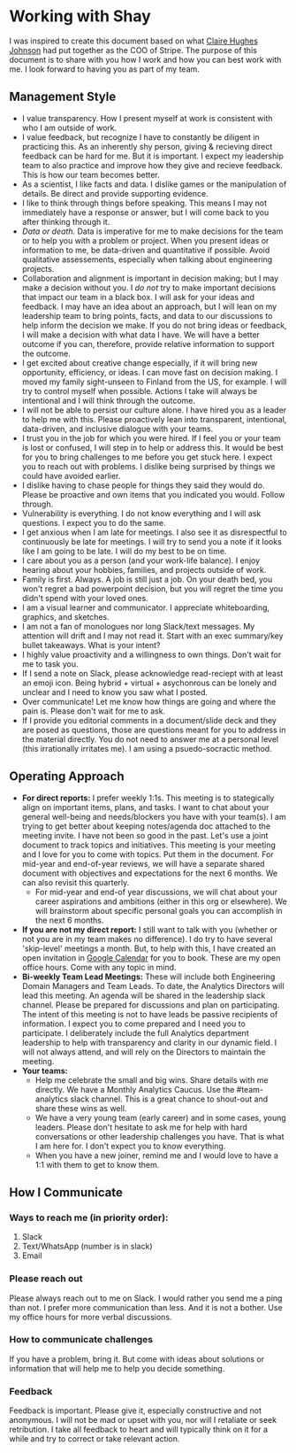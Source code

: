 # Working with Shay 

I was inspired to create this document based on what [Claire Hughes Johnson](https://assets.ctfassets.net/fzn2n1nzq965/6bKUeQ36CwyDoAUKC965tv/599e5b5a42bb970abbdba03c9ae87578/SCAPE_Working-With.pdf) had put together as the COO of Stripe. The purpose of this document is to share with you how I work and how you can best work with me. I look forward to having you as part of my team.

## Management Style

* I value transparency. How I present myself at work is consistent with who I am outside of work. 
* I value feedback, but recognize I have to constantly be diligent in practicing this. As an inherently shy person, giving & recieving direct feedback can be hard for me. But it is important. I expect my leadership team to also practice and improve how they give and recieve feedback. This is how our team becomes better.
* As a scientist, I like facts and data. I dislike games or the manipulation of details. Be direct and provide supporting evidence.
* I like to think through things before speaking. This means I may not immediately have a response or answer, but I will come back to you after thinking through it.
* <i>Data or death.</i> Data is imperative for me to make decisions for the team or to help you with a problem or project. When you present ideas or information to me, be data-driven and quantitative if possible. Avoid qualitative assessements, especially when talking about engineering projects.
* Collaboration and alignment is important in decision making; but I may make a decision without you. I *do not* try to make important decisions that impact our team in a black box. I will ask for your ideas and feedback. I may have an idea about an approach, but I will lean on my leadership team to bring points, facts, and data to our discussions to help inform the decision we make. If you do not bring ideas or feedback, I will make a decision with what data I have. We will have a better outcome if you can, therefore, provide relative information to support the outcome.
* I get excited about creative change especially, if it will bring new opportunity, efficiency, or ideas. I can move fast on decision making. I moved my family sight-unseen to Finland from the US, for example. I will try to control myself when possible. Actions I take will always be intentional and I will think through the outcome. 
* I will not be able to persist our culture alone. I have hired you as a leader to help me with this. Please proactively lean into transparent, intentional, data-driven, and inclusive dialogue with your teams.
* I trust you in the job for which you were hired. If I feel you or your team is lost or confused, I will step in to help or address this. It would be best for you to bring challenges to me before you get stuck here. I expect you to reach out with problems. I dislike being surprised by things we could have avoided earlier.
* I dislike having to chase people for things they said they would do. Please be proactive and own items that you indicated you would. Follow through.
* Vulnerability is everything. I do not know everything and I will ask questions. I expect you to do the same.
* I get anxious when I am late for meetings. I also see it as disrespectful to continuously be late for meetings. I will try to send you a note if it looks like I am going to be late. I will do my best to be on time.
* I care about you as a person (and your work-life balance). I enjoy hearing about your hobbies, families, and projects outside of work.
* Family is first. Always. A job is still just a job. On your death bed, you won't regret a bad powerpoint decision, but you will regret the time you didn't spend with your loved ones.
* I am a visual learner and communicator. I appreciate whiteboarding, graphics, and sketches.
* I am not a fan of monologues nor long Slack/text messages. My attention will drift and I may not read it. Start with an exec summary/key bullet takeaways. What is your intent?
* I highly value proactivity and a willingness to own things. Don't wait for me to task you.
* If I send a note on Slack, please acknowledge read-reciept with at least an emoji icon. Being hybrid + virtual + asychonrous can be lonely and unclear and I need to know you saw what I posted.
* Over communicate! Let me know how things are going and where the pain is. Please don't wait for me to ask.
* If I provide you editorial comments in a document/slide deck and they are posed as questions, those are questions meant for you to address in the material directly. You do not need to answer me at a personal level (this irrationally irritates me). I am using a psuedo-socractic method.
  
## Operating Approach

* <b>For direct reports:</b> I prefer weekly 1:1s. This meeting is to stategically align on important items, plans, and tasks. I want to chat about your general well-being and needs/blockers you have with your team(s). I am trying to get better about keeping notes/agenda doc attached to the meeting invite. I have not been so good in the past. Let's use a joint document to track topics and initiatives. This meeting is your meeting and I love for you to come with topics. Put them in the document. For mid-year and end-of-year reviews, we will have a separate shared document with objectives and expectations for the next 6 months. We can also revisit this quarterly.
   - For mid-year and end-of year discussions, we will chat about your career aspirations and ambitions (either in this org or elsewhere). We will brainstorm about specific personal goals you can accomplish in the next 6 months. 
* <b>If you are not my direct report:</b> I still want to talk with you (whether or not you are in my team makes no difference). I do try to have several 'skip-level' meetings a month. But, to help with this, I have created an open invitation in [Google Calendar](https://calendar.app.google/sc7MGydo7mU1QStz8) for you to book. These are my open office hours. Come with any topic in mind. 
* <b>Bi-weekly Team Lead Meetings:</b> These will include both Engineering Domain Managers and Team Leads. To date, the Analytics Directors will lead this meeting. An agenda will be shared in the leadership slack channel. Please be prepared for discussions and plan on participating. The intent of this meeting is not to have leads be passive recipients of information. I expect you to come prepared and I need you to participate. I deliberately include the full Analytics department leadership to help with transparency and clarity in our dynamic field. I will not always attend, and will rely on the Directors to maintain the meeting.
* <b>Your teams:</b>
   - Help me celebrate the small and big wins. Share details with me directly. We have a Monthly Analytics Caucus. Use the #team-analytics slack channel. This is a great chance to shout-out and share these wins as well.
   - We have a very young team (early career) and in some cases, young leaders. Please don't hesitate to ask me for help with hard conversations or other leadership challenges you have. That is what I am here for. I don't expect you to know everything.
   - When you have a new joiner, remind me and I would love to have a 1:1 with them to get to know them. 
   
## How I Communicate

### Ways to reach me (in priority order):

1. Slack
2. Text/WhatsApp (number is in slack)
3. Email

### Please reach out

Please always reach out to me on Slack. I would rather you send me a ping than not. I prefer more communication than less. And it is not a bother. Use my office hours for more verbal discussions.

### How to communicate challenges

If you have a problem, bring it. But come with ideas about solutions or information that will help me to help you decide something.

### Feedback

Feedback is important. Please give it, especially constructive and not anonymous. I will not be mad or upset with you, nor will I retaliate or seek retribution. I take all feedback to heart and will typically think on it for a while and try to correct or take relevant action.


